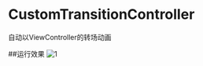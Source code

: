# CustomTransitionController
自动以ViewController的转场动画

##运行效果
![1](http://7xsn4e.com2.z0.glb.clouddn.com/2016-04-29%2009_29_50.gif)


